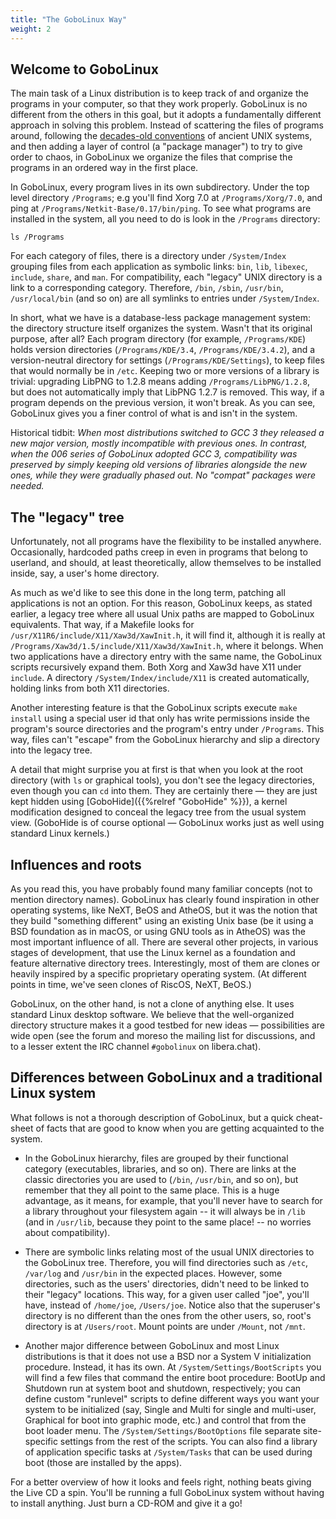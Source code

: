 ```yaml
---
title: "The GoboLinux Way"
weight: 2
---
```


## Welcome to GoboLinux

The main task of a Linux distribution is to keep track of and organize the
programs in your computer, so that they work properly. GoboLinux is no different
from the others in this goal, but it adopts a fundamentally different approach
in solving this problem. Instead of scattering the files of programs around,
following the
[decades-old conventions](https://en.wikipedia.org/wiki/Filesystem_Hierarchy_Standard)
of ancient UNIX systems, and then adding a layer of control (a "package
manager") to try to give order to chaos, in GoboLinux we organize the files that
comprise the programs in an ordered way in the first place.

In GoboLinux, every program lives in its own subdirectory. Under the top level
directory `/Programs`; e.g you'll find Xorg 7.0 at `/Programs/Xorg/7.0`, and
ping at `/Programs/Netkit-Base/0.17/bin/ping`. To see what programs are
installed in the system, all you need to do is look in the `/Programs`
directory:

```fish
ls /Programs
```

For each category of files, there is a directory under `/System/Index` grouping
files from each application as symbolic links: `bin`, `lib`, `libexec`,
`include`, `share`, and `man`. For compatibility, each "legacy" UNIX directory
is a link to a corresponding category. Therefore, `/bin`, `/sbin`, `/usr/bin`,
`/usr/local/bin` (and so on) are all symlinks to entries under `/System/Index`.

In short, what we have is a database-less package management system: the
directory structure itself organizes the system. Wasn't that its original
purpose, after all? Each program directory (for example, `/Programs/KDE`) holds
version directories (`/Programs/KDE/3.4`, `/Programs/KDE/3.4.2`), and a
version-neutral directory for settings (`/Programs/KDE/Settings`), to keep files
that would normally be in `/etc`. Keeping two or more versions of a library is
trivial: upgrading LibPNG to 1.2.8 means adding `/Programs/LibPNG/1.2.8`, but
does not automatically imply that LibPNG 1.2.7 is removed. This way, if a
program depends on the previous version, it won't break. As you can see,
GoboLinux gives you a finer control of what is and isn't in the system.

Historical tidbit: _When most distributions switched to GCC 3 they released a
new major version, mostly incompatible with previous ones. In contrast, when the
006 series of GoboLinux adopted GCC 3, compatibility was preserved by simply
keeping old versions of libraries alongside the new ones, while they were
gradually phased out. No "compat" packages were needed._

## The "legacy" tree

Unfortunately, not all programs have the flexibility to be installed anywhere.
Occasionally, hardcoded paths creep in even in programs that belong to userland,
and should, at least theoretically, allow themselves to be installed inside,
say, a user's home directory.

As much as we'd like to see this done in the long term, patching all
applications is not an option. For this reason, GoboLinux keeps, as stated
earlier, a legacy tree where all usual Unix paths are mapped to GoboLinux
equivalents. That way, if a Makefile looks for
`/usr/X11R6/include/X11/Xaw3d/XawInit.h`, it will find it, although it is really
at `/Programs/Xaw3d/1.5/include/X11/Xaw3d/XawInit.h`, where it belongs. When two
applications have a directory entry with the same name, the GoboLinux scripts
recursively expand them. Both Xorg and Xaw3d have X11 under `include`. A
directory `/System/Index/include/X11` is created automatically, holding links
from both X11 directories.

Another interesting feature is that the GoboLinux scripts execute `make install`
using a special user id that only has write permissions inside the program's
source directories and the program's entry under `/Programs`. This way, files
can't "escape" from the GoboLinux hierarchy and slip a directory into the legacy
tree.

A detail that might surprise you at first is that when you look at the root
directory (with `ls` or graphical tools), you don't see the legacy directories,
even though you can `cd` into them. They are certainly there — they are just
kept hidden using [GoboHide]({{%relref "GoboHide" %}}), a kernel modification
designed to conceal the legacy tree from the usual system view. (GoboHide is of
course optional — GoboLinux works just as well using standard Linux kernels.)

## Influences and roots

As you read this, you have probably found many familiar concepts (not to mention
directory names). GoboLinux has clearly found inspiration in other operating
systems, like NeXT, BeOS and AtheOS, but it was the notion that they build
"something different" using an existing Unix base (be it using a BSD foundation
as in macOS, or using GNU tools as in AtheOS) was the most important influence
of all. There are several other projects, in various stages of development, that
use the Linux kernel as a foundation and feature alternative directory trees.
Interestingly, most of them are clones or heavily inspired by a specific
proprietary operating system. (At different points in time, we've seen clones of
RiscOS, NeXT, BeOS.)

GoboLinux, on the other hand, is not a clone of anything else. It uses standard
Linux desktop software. We believe that the well-organized directory structure
makes it a good testbed for new ideas — possibilities are wide open (see the
forum and moreso the mailing list for discussions, and to a lesser extent the
IRC channel `#gobolinux` on libera.chat).

## Differences between GoboLinux and a traditional Linux system

What follows is not a thorough description of GoboLinux, but a quick cheat-sheet
of facts that are good to know when you are getting acquainted to the system.

-   In the GoboLinux hierarchy, files are grouped by their functional category
    (executables, libraries, and so on). There are links at the classic
    directories you are used to (`/bin`, `/usr/bin`, and so on), but remember
    that they all point to the same place. This is a huge advantage, as it
    means, for example, that you'll never have to search for a library
    throughout your filesystem again -- it will always be in `/lib` (and in
    `/usr/lib`, because they point to the same place! -- no worries about
    compatibility).

-   There are symbolic links relating most of the usual UNIX directories to the
    GoboLinux tree. Therefore, you will find directories such as `/etc`,
    `/var/log` and `/usr/bin` in the expected places. However, some directories,
    such as the users' directories, didn't need to be linked to their "legacy"
    locations. This way, for a given user called "joe", you'll have, instead of
    `/home/joe`, `/Users/joe`. Notice also that the superuser's directory is no
    different than the ones from the other users, so, root's directory is at
    `/Users/root`. Mount points are under `/Mount`, not `/mnt`.

-   Another major difference between GoboLinux and most Linux distributions is
    that it does not use a BSD nor a System V initialization procedure. Instead,
    it has its own. At `/System/Settings/BootScripts` you will find a few files
    that command the entire boot procedure: BootUp and Shutdown run at system
    boot and shutdown, respectively; you can define custom "runlevel" scripts to
    define different ways you want your system to be initialized (say, Single
    and Multi for single and multi-user, Graphical for boot into graphic mode,
    etc.) and control that from the boot loader menu. The
    `/System/Settings/BootOptions` file separate site-specific settings from the
    rest of the scripts. You can also find a library of application specific
    tasks at `/System/Tasks` that can be used during boot (those are installed
    by the apps).

For a better overview of how it looks and feels right, nothing beats giving the
Live CD a spin. You'll be running a full GoboLinux system without having to
install anything. Just burn a CD-ROM and give it a go!
